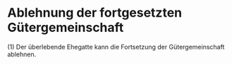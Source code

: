 # Ablehnung der fortgesetzten Gütergemeinschaft

(1) Der überlebende Ehegatte kann die Fortsetzung der Gütergemeinschaft ablehnen.